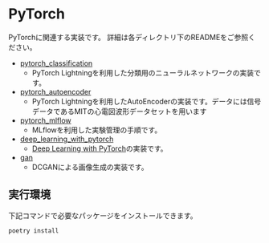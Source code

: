 # PyTorch
PyTorchに関連する実装です。
詳細は各ディレクトリ下のREADMEをご参照ください。

- [pytorch_classification][pytorch_classification]
    - PyTorch Lightningを利用した分類用のニューラルネットワークの実装です。
- [pytorch_autoencoder][pytorch_autoencoder]
    - PyTorch Lightningを利用したAutoEncoderの実装です。データには信号データであるMITの心電図波形データセットを用います
- [pytorch_mlflow][pytorch_mlflow]
    - MLflowを利用した実験管理の手順です。
- [deep_learning_with_pytorch][deep_learning_with_pytorch]
  - [Deep Learning with PyTorch](https://pytorch.org/assets/deep-learning/Deep-Learning-with-PyTorch.pdf)の実装です。
- [gan][gan]
    - DCGANによる画像生成の実装です。

[pytorch_classification]:./pytorch_classification
[pytorch_autoencoder]:./pytorch_autoencoder
[pytorch_mlflow]:./pytorch_mlflow
[deep_learning_with_pytorch]:./deep_learning_with_pytorch
[gan]:./gan

## 実行環境
下記コマンドで必要なパッケージをインストールできます。
```
poetry install
```